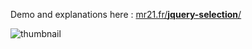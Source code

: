 Demo and explanations here :
[mr21.fr/**jquery-selection**/](http://mr21.fr/jquery-selection/)

![thumbnail](https://mr21.github.io/jquery-selection/thumbnail.jpg)
